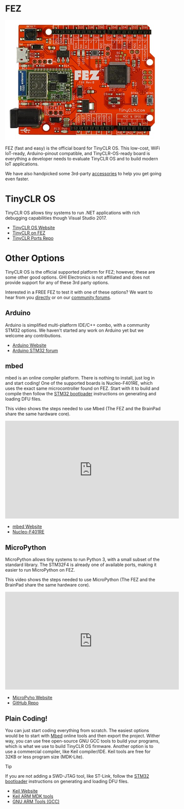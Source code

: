 # FEZ
![FEZ](images/fez.jpg)

FEZ (fast and easy) is the official board for TinyCLR OS. This low-cost, WiFi IoT-ready, Arduino-pinout compatible, and TinyCLR-OS-ready board is everything a developer needs to evaluate TinyCLR OS and to build modern IoT applications.

We have also handpicked some 3rd-party [accessories](../../tinyclr/accessories/intro.md) to help you get going even faster.

# TinyCLR OS
TinyCLR OS allows tiny systems to run .NET applications with rich debugging capabilities though Visual Studio 2017.

* [TinyCLR OS Website](http://www.tinyclr.com/)
* [TinyCLR on FEZ](../../tinyclr/boards/fez.md)
* [TinyCLR Ports Repo](https://github.com/ghi-electronics/TinyCLR-Ports)

# Other Options
TinyCLR OS is the official supported platform for FEZ; however, these are some other good options. GHI Electronics is not affiliated and does not provide support for any of these 3rd party options.

Interested in a FREE FEZ to test it with one of these options? We want to hear from you [directly](https://www.ghielectronics.com/contact) or on our [community forums](https://forums.ghielectronics.com/).

## Arduino
Arduino is simplified multi-platform IDE/C++ combo, with a community STM32 options. We haven't started any work on Arduino yet but we welcome any contributions.

* [Arduino Website](https://www.arduino.cc/)
* [Arduino STM32 forum](http://www.stm32duino.com/)

## mbed
mbed is an online compiler platform. There is nothing to install, just log in and start coding!
One of the supported boards is Nucleo-F401RE, which uses the exact same microcontroller found on FEZ. Start with it to build and compile then follow the [STM32 bootloader](../loaders/stm32_bootloader.md) instructions on generating and loading DFU files. 

This video shows the steps needed to use Mbed (The FEZ and the BrainPad share the same hardware core).

<iframe width="560" height="315" src="https://www.youtube.com/embed/NpEaa2P7qZI" frameborder="0" allowfullscreen></iframe>

* [mbed Website](https://developer.mbed.org/)
* [Nucleo-F401RE](https://developer.mbed.org/platforms/ST-Nucleo-F401RE/)

## MicroPython
MicroPython allows tiny systems to run Python 3, with a small subset of the standard library.
The STM32F4 is already one of available ports, making it easier to run MicroPython on FEZ.

This video shows the steps needed to use MicroPython (The FEZ and the BrainPad share the same hardware core).

<iframe width="560" height="315" src="https://www.youtube.com/embed/u6MoDpUNQDc" frameborder="0" allowfullscreen></iframe>

* [MicroPyho Website](http://www.micropython.org/)
* [GitHub Repo](https://github.com/micropython/micropython)

## Plain Coding!
You can just start coding everything from scratch. The easiest options would be to start with [Mbed](#mbed) online tools and then export the project. Wither way, you can use free open-source GNU GCC tools to build your programs, which is what we use to build TinyCLR OS firmware. Another option is to use a commercial compiler, like Keil compiler/IDE. Keil tools are free for 32KB or less program size (MDK-Lite).

> [!Tip]
> If you are not adding a SWD-JTAG tool, like ST-Link, follow the [STM32 bootloader](../loaders/stm32_bootloader.md) instructions on generating and loading DFU files. 
 
* [Keil Website](http://www.keil.com/)
* [Keil ARM MDK tools](http://www2.keil.com/mdk5)
* [GNU ARM Tools (GCC)](https://developer.arm.com/open-source/gnu-toolchain/gnu-rm/downloads)
